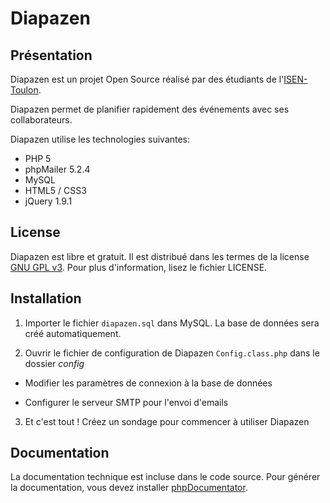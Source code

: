 Diapazen
========

## Présentation


Diapazen est un projet Open Source réalisé par des étudiants de l'[ISEN-Toulon](http://www.isen.fr/toulon.asp).

Diapazen permet de planifier rapidement des événements avec ses collaborateurs.

Diapazen utilise les technologies suivantes:

* PHP 5
 * phpMailer 5.2.4
* MySQL
* HTML5 / CSS3
* jQuery 1.9.1

## License

Diapazen est libre et gratuit. Il est distribué dans les termes de la license [GNU GPL v3](http://www.gnu.org/licenses/gpl.html). Pour plus d'information, lisez le fichier LICENSE.

## Installation

1. Importer le fichier `diapazen.sql` dans MySQL. La base de données sera créé automatiquement.

2. Ouvrir le fichier de configuration de Diapazen `Config.class.php` dans le dossier *config*

 * Modifier les paramètres de connexion à la base de données
 
 * Configurer le serveur SMTP pour l'envoi d'emails

3. Et c'est tout ! Créez un sondage pour commencer à utiliser Diapazen
    
## Documentation

La documentation technique est incluse dans le code source. Pour générer la documentation, vous devez installer [phpDocumentator](http://www.phpdoc.org).
